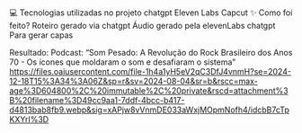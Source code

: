 💻 Tecnologias utilizadas no projeto
chatgpt 
Eleven Labs
Capcut
✨ Como foi feito?
Roteiro gerado via chatgpt
Áudio gerado pela elevenLabs
chatgpt Para gerar capas 

Resultado:
Podcast: “Som Pesado: A Revolução do Rock Brasileiro dos Anos 70  - Os ícones que moldaram o som e desafiaram o sistema”
https://files.oaiusercontent.com/file-1h4a1yH5eV2qC3DfJ4vnmH?se=2024-12-18T15%3A34%3A06Z&sp=r&sv=2024-08-04&sr=b&rscc=max-age%3D604800%2C%20immutable%2C%20private&rscd=attachment%3B%20filename%3D49cc9aa1-7ddf-4bcc-b417-d4813bab8fb9.webp&sig=xAPjw8vVnmDE033aWxjMOpmNofh4/idcbB7cTpKXYrI%3D
